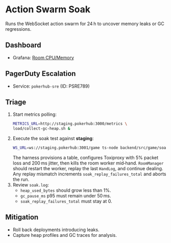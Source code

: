 # Action Swarm Soak
<!-- Update service IDs in this file if PagerDuty services change -->

Runs the WebSocket action swarm for 24 h to uncover memory leaks or GC regressions.

## Dashboard
- Grafana: [Room CPU/Memory](../../infra/monitoring/grafana-room-cpu-mem.json)

## PagerDuty Escalation
- Service: `pokerhub-sre` (ID: PSRE789)

## Triage
1. Start metrics polling:
   ```bash
   METRICS_URL=http://staging.pokerhub:3000/metrics \
   load/collect-gc-heap.sh &
   ```
2. Execute the soak test against **staging**:
   ```bash
   WS_URL=ws://staging.pokerhub:3001/game ts-node backend/src/game/soak-harness.ts > soak.log
   ```
   The harness provisions a table, configures Toxiproxy with 5% packet loss and
   200 ms jitter, then kills the room worker mid‑hand. `RoomManager` should
   restart the worker, replay the last `HandLog`, and continue dealing. Any
   replay mismatch increments `soak_replay_failures_total` and aborts the run.
3. Review `soak.log`:
   - `heap_used_bytes` should grow less than 1%.
   - `gc_pause_ms` p95 must remain under 50 ms.
   - `soak_replay_failures_total` must stay at 0.

## Mitigation
- Roll back deployments introducing leaks.
- Capture heap profiles and GC traces for analysis.
